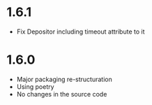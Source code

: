 # 1.6.1

* Fix Depositor including timeout attribute to it 

# 1.6.0

* Major packaging re-structuration
* Using poetry
* No changes in the source code
